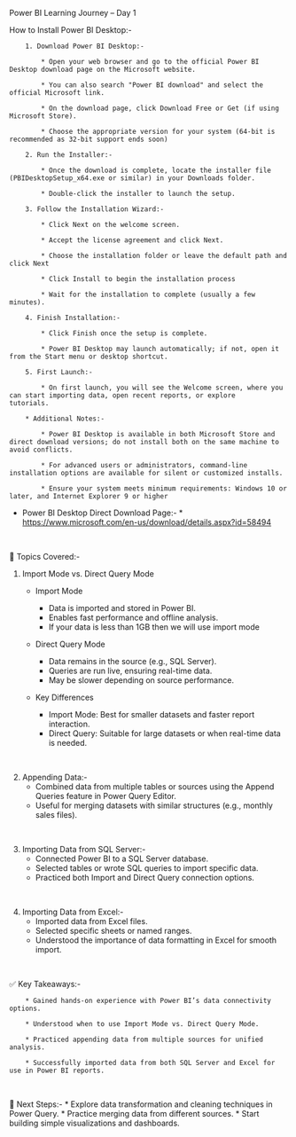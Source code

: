 Power BI Learning Journey – Day 1
<br>


How to Install Power BI Desktop:-

        1. Download Power BI Desktop:-
        
            * Open your web browser and go to the official Power BI Desktop download page on the Microsoft website.
            
            * You can also search "Power BI download" and select the official Microsoft link.
            
            * On the download page, click Download Free or Get (if using Microsoft Store).
            
            * Choose the appropriate version for your system (64-bit is recommended as 32-bit support ends soon)
            
        2. Run the Installer:-
        
            * Once the download is complete, locate the installer file (PBIDesktopSetup_x64.exe or similar) in your Downloads folder.
            
            * Double-click the installer to launch the setup.
            
        3. Follow the Installation Wizard:-
        
            * Click Next on the welcome screen. 
            
            * Accept the license agreement and click Next.
            
            * Choose the installation folder or leave the default path and click Next
            
            * Click Install to begin the installation process
            
            * Wait for the installation to complete (usually a few minutes).
            
        4. Finish Installation:-
        
            * Click Finish once the setup is complete.
            
            * Power BI Desktop may launch automatically; if not, open it from the Start menu or desktop shortcut.
            
        5. First Launch:-
        
            * On first launch, you will see the Welcome screen, where you can start importing data, open recent reports, or explore     tutorials.
            
        * Additional Notes:-
        
            * Power BI Desktop is available in both Microsoft Store and direct download versions; do not install both on the same machine to avoid conflicts.
            
            * For advanced users or administrators, command-line installation options are available for silent or customized installs.
            
            * Ensure your system meets minimum requirements: Windows 10 or later, and Internet Explorer 9 or higher
            
* Power BI Desktop Direct Download Page:-
        * https://www.microsoft.com/en-us/download/details.aspx?id=58494


<br>


🌟 Topics Covered:-

1. Import Mode vs. Direct Query Mode
    * Import Mode
        * Data is imported and stored in Power BI.
        * Enables fast performance and offline analysis.
        * If your data is less than 1GB then we will use import mode 
    
    * Direct Query Mode
        * Data remains in the source (e.g., SQL Server).
        * Queries are run live, ensuring real-time data.
        * May be slower depending on source performance.


    * Key Differences
        * Import Mode: Best for smaller datasets and faster report interaction.
        * Direct Query: Suitable for large datasets or when real-time data is needed.

<br>

2. Appending Data:-
    * Combined data from multiple tables or sources using the Append Queries feature in Power Query Editor.
    * Useful for merging datasets with similar structures (e.g., monthly sales files).

<br>

3. Importing Data from SQL Server:-
    * Connected Power BI to a SQL Server database.
    * Selected tables or wrote SQL queries to import specific data.
    * Practiced both Import and Direct Query connection options.

<br>

4. Importing Data from Excel:-
    * Imported data from Excel files.
    * Selected specific sheets or named ranges.
    * Understood the importance of data formatting in Excel for smooth import.

<br>

✅ Key Takeaways:-

        * Gained hands-on experience with Power BI’s data connectivity options.
        
        * Understood when to use Import Mode vs. Direct Query Mode.
        
        * Practiced appending data from multiple sources for unified analysis.
        
        * Successfully imported data from both SQL Server and Excel for use in Power BI reports.

 <br>

 🚀 Next Steps:-
        * Explore data transformation and cleaning techniques in Power Query.
        * Practice merging data from different sources.
        * Start building simple visualizations and dashboards.

